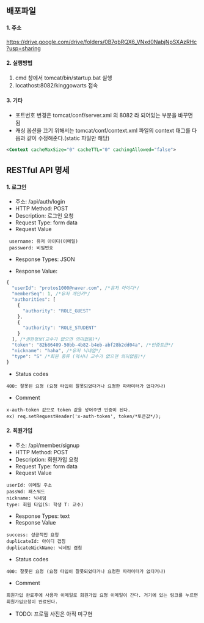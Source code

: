 ## 배포파일

#### 1. 주소
https://drive.google.com/drive/folders/0B7qbRQX6_VNxd0NabjNpSXAzRHc?usp=sharing


#### 2. 실행방법
1. cmd 창에서 tomcat/bin/startup.bat 실행
2. locathost:8082/kinggowarts 접속

#### 3. 기타
* 포트번호 변경은 tomcat/conf/server.xml 의 8082 라 되어있는 부분을 바꾸면 됨
* 캐싱 옵션을 끄기 위해서는 tomcat/conf/context.xml 파일의 context 태그를 다음과 같이 수정해준다.(static 파일만 해당)
```xml
<Context cacheMaxSize="0" cacheTTL="0" cachingAllowed="false">
```

## RESTful API 명세

#### 1. 로그인
* 주소: /api/auth/login
* HTTP Method: POST
* Description: 로그인 요청
* Request Type: form data
* Request Value
 ```
  username: 유저 아이디(이메일)   
  password: 비밀번호
```

* Response Types: JSON

* Response Value:
```javascript
{
  "userId": "protos1000@naver.com", /*유저 아이디*/
  "memberSeq": 1, /*유저 개인키*/
  "authorities": [
    {
      "authority": "ROLE_GUEST"
    },
    {
      "authority": "ROLE_STUDENT"
    }
  ], /*권한정보(교수가 없으면 의미없음)*/
  "token": "82b86409-50bb-4b82-b4eb-abf28b2dd04a", /*인증토큰*/
  "nickname": "haha", /*유저 닉네임*/
  "type": "S" /*회원 종류 (역시나 교수가 없으면 의미없음)*/
}
```

* Status codes
```
400: 잘못된 요청 (요청 타입이 잘못되었다거나 요청한 파라미터가 없다거나)
```
* Comment
```위에서 받아온 토큰은 로그인 이후에 rest 통신때 보내는 request의 header에
x-auth-token 값으로 token 값을 넣어주면 인증이 된다. 
ex) req.setRequestHeader('x-auth-token', token/*토큰값*/);
```
#### 2. 회원가입
* 주소: /api/member/signup
* HTTP Method: POST
* Description: 회원가입 요청
* Request Type: form data
* Request Value
```
userId: 이메일 주소
passWd: 패스워드
nickname: 닉네임
type: 회원 타입(S: 학생 T: 교수)
```

* Response Types: text
* Response Value
```
success: 성공적인 요청
duplicateId: 아이디 겹침
duplicateNickName: 닉네임 겹침
```
* Status codes
```
400: 잘못된 요청 (요청 타입이 잘못되었다거나 요청한 파라미터가 없다거나)
```
* Comment
```
회원가입 완료후에 사용자 이메일로 회원가입 요청 이메일이 간다. 거기에 있는 링크를 누르면 회원가입요청이 완료된다.
```
* TODO: 프로필 사진은 아직 미구현
